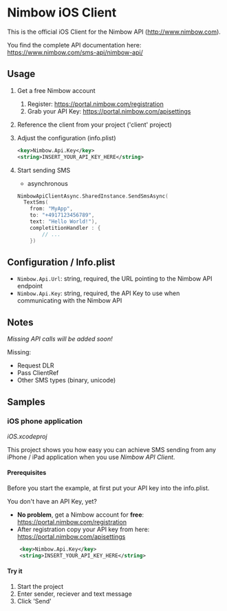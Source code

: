 # Nimbow iOS Client

This is the official iOS Client for the Nimbow API (<http://www.nimbow.com>).

You find the complete API documentation here: <https://www.nimbow.com/sms-api/nimbow-api/>

## Usage

1. Get a free Nimbow account
	1. Register: https://portal.nimbow.com/registration
	2. Grab your API Key: https://portal.nimbow.com/apisettings

2. Reference the client from your project ('client' project)

3. Adjust the configuration (info.plist)
	```XML
	<key>Nimbow.Api.Key</key>
	<string>INSERT_YOUR_API_KEY_HERE</string>
	```

4. Start sending SMS
	* asynchronous
	```Swift
	NimbowApiClientAsync.SharedInstance.SendSmsAsync(
      TextSms(
        from: "MyApp",
        to: "+4917123456789",
        text: "Hello World!"),
        completitionHandler : {
            // ...
        })
	```
	
## Configuration / Info.plist
* `Nimbow.Api.Url`: string, required, the URL pointing to the Nimbow API endpoint
* `Nimbow.Api.Key`: string, required, the API Key to use when communicating with the Nimbow API

## Notes
*Missing API calls will be added soon!*

Missing:
* Request DLR
* Pass ClientRef
* Other SMS types (binary, unicode)

## Samples

### iOS phone application
*iOS.xcodeproj*

This project shows you how easy you can achieve SMS sending from any iPhone / iPad application when you use *Nimbow API Client*.

#### Prerequisites
Before you start the example, at first put your API key into the info.plist.

You don't have an API Key, yet?

* **No problem**, get a Nimbow account for **free**: <https://portal.nimbow.com/registration>
* After registration copy your API key from here: <https://portal.nimbow.com/apisettings>
```XML
	<key>Nimbow.Api.Key</key>
	<string>INSERT_YOUR_API_KEY_HERE</string>
```

#### Try it
1. Start the project
2. Enter sender, reciever and text message
3. Click 'Send'
